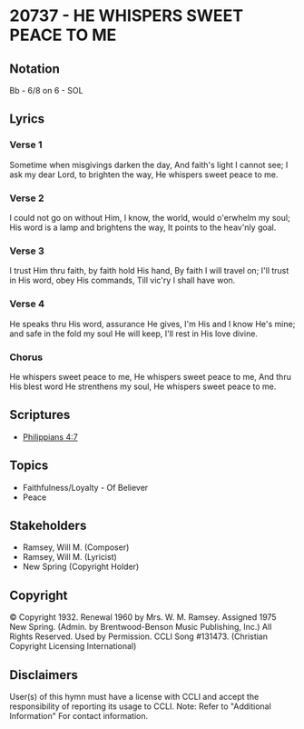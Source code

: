 # 20737 - HE WHISPERS SWEET PEACE TO ME

## Notation

Bb - 6/8 on 6 - SOL

## Lyrics

### Verse 1

Sometime when misgivings darken the day, And faith's light I cannot see; I ask my dear Lord, to brighten the way, He whispers sweet peace to me.

### Verse 2

I could not go on without Him, I know, the world, would o'erwhelm my soul; His word is a lamp and brightens the way, It points to the heav'nly goal.

### Verse 3

I trust Him thru faith, by faith hold His hand, By faith I will travel on; I'll trust in His word, obey His commands, Till vic'ry I shall have won.

### Verse 4

He speaks thru His word, assurance He gives, I'm His and I know He's mine; and safe in the fold my soul He will keep, I'll rest in His love divine.

### Chorus

He whispers sweet peace to me, He whispers sweet peace to me, And thru His blest word He strenthens my soul, He whispers sweet peace to me.


## Scriptures

- [Philippians 4:7](https://www.biblegateway.com/passage/?search=Philippians%204%3A7)

## Topics

- Faithfulness/Loyalty - Of Believer
- Peace

## Stakeholders

- Ramsey, Will M. (Composer)
- Ramsey, Will M. (Lyricist)
- New Spring (Copyright Holder)

## Copyright

© Copyright 1932. Renewal 1960 by Mrs. W. M. Ramsey. Assigned 1975 New Spring. (Admin. by Brentwood-Benson Music Publishing, Inc.) All Rights Reserved. Used by Permission. CCLI Song #131473.
(Christian Copyright Licensing International)

## Disclaimers

User(s) of this hymn must have a license with CCLI and accept the responsibility of reporting its usage to CCLI.
Note: Refer to "Additional Information" For contact information.

